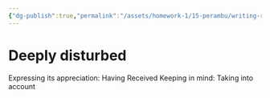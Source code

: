 ```yaml
---
{"dg-publish":true,"permalink":"/assets/homework-1/15-perambu/writing-re/untitled-d/deeply-dis/"}
---
```


# Deeply disturbed

Expressing its appreciation: Having Received
Keeping in mind: Taking into account